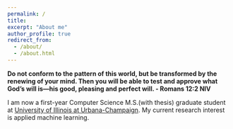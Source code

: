 ```yaml
---
permalink: /
title: 
excerpt: "About me"
author_profile: true
redirect_from: 
  - /about/
  - /about.html
---
```


**Do not conform to the pattern of this world, but be transformed by the renewing of your mind. Then you will be able to test and approve what God’s will is—his good, pleasing and perfect will. - Romans 12:2 NIV**

I am now a first-year Computer Science M.S.(with thesis) graduate student at [University of Illinois at Urbana-Champaign](https://illinois.edu/). My current research interest is applied machine learning.

<!-- I completed my undergraduate study from [ZJU-UIUC Institute](https://zjui.intl.zju.edu.cn/en/content/972) at [International Campus of Zhejiang University](https://www.intl.zju.edu.cn) located in Haining, Zhejiang, China. As a student of [ZJU-UIUC](https://zjui.intl.zju.edu.cn/en/content/972) dual-degree program, I got Bachelor of Sicence degree in Computer Engineering with [Highest Honors](https://ece.illinois.edu/admissions/why-ece/honors) from [ECE Department](https://ece.illinois.edu/) of [UIUC](https://illinois.edu/) and Bachelor of Engineering degree with honors in Electronics and Computer Engineering from [Zhejiang University](https://www.zju.edu.cn).

Check out my CV [here](https://enyijiang.github.io/files/Enyi_Jiang_CV.pdf). And [here](https://mp.weixin.qq.com/s/LSZrN2vCsjsbMZXDUSe7xg) is a Wechat post by Zhejiang University official account as a retrospection of my undergraduate years. -->
